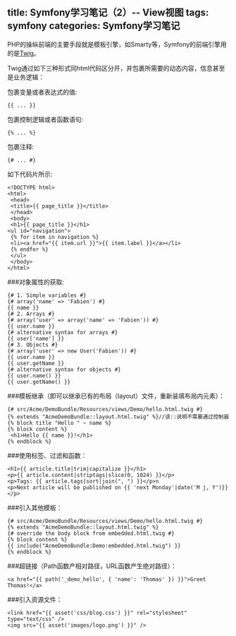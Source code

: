 title: Symfony学习笔记（2）-- View视图
tags: symfony
categories: Symfony学习笔记
-----
PHP的操纵前端的主要手段就是模板引擎，如Smarty等，Symfony的前端引擎用的是[Twig](http://twig.sensiolabs.org/)。

Twig通过如下三种形式同html代码区分开，并包裹所需要的动态内容，信息甚至是业务逻辑：

包裹变量或者表达式的值:

```twig
{{ ... }} 
```

包裹控制逻辑或者函数语句:

```twig
{% ... %}
```

包裹注释:

```twig
{# ... #}
```

如下代码片所示:

```twig
<!DOCTYPE html>
<html>
 <head>
 <title>{{ page_title }}</title>
 </head>
 <body>
 <h1>{{ page_title }}</h1>
<ul id="navigation">
 {% for item in navigation %}
 <li><a href="{{ item.url }}">{{ item.label }}</a></li>
 {% endfor %}
 </ul>
 </body>
</html>
```

###对象属性的获取:

```twig
{# 1. Simple variables #}
{# array('name' => 'Fabien') #}
{{ name }}
{# 2. Arrays #}
{# array('user' => array('name' => 'Fabien')) #}
{{ user.name }}
{# alternative syntax for arrays #}
{{ user['name'] }}
{# 3. Objects #}
{# array('user' => new User('Fabien')) #}
{{ user.name }}
{{ user.getName }}
{# alternative syntax for objects #}
{{ user.name() }}
{{ user.getName() }}
```

###模板继承（即可以继承已有的布局（layout）文件，重新装填布局内元素）：

```twig
{# src/Acme/DemoBundle/Resources/views/Demo/hello.html.twig #}
{% extends "AcmeDemoBundle::layout.html.twig" %}//该::说明不需要通过控制器
{% block title "Hello " ~ name %}
{% block content %}
 <h1>Hello {{ name }}!</h1>
{% endblock %}
```

###使用标签、过滤和函数：

```twig
<h1>{{ article.title|trim|capitalize }}</h1>
<p>{{ article.content|striptags|slice(0, 1024) }}</p>
<p>Tags: {{ article.tags|sort|join(", ") }}</p>n
<p>Next article will be published on {{ 'next Monday'|date('M j, Y')}}</p>
```

###引入其他模板：

```twig
{# src/Acme/DemoBundle/Resources/views/Demo/hello.html.twig #}
{% extends "AcmeDemoBundle::layout.html.twig" %}
{# override the body block from embedded.html.twig #}
{% block content %}
{{ include("AcmeDemoBundle:Demo:embedded.html.twig") }}
{% endblock %}
``` 

###超链接（Path函数产相对路径，URL函数产生绝对路径）：

```twig
<a href="{{ path('_demo_hello', { 'name': 'Thomas' }) }}">Greet Thomas!</a>
```

###引入资源文件：

```twig
<link href="{{ asset('css/blog.css') }}" rel="stylesheet" type="text/css" />
<img src="{{ asset('images/logo.png') }}" />
```